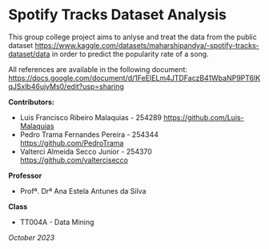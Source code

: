 # **Spotify Tracks Dataset Analysis**
This group college project aims to anlyse and treat the data from the public dataset https://www.kaggle.com/datasets/maharshipandya/-spotify-tracks-dataset/data in order to predict the popularity rate of a song.

All references are available in the following document: https://docs.google.com/document/d/1FeEIELm4JTDFaczB41WbaNP9PT6lKqJSxlb46ujyMs0/edit?usp=sharing

**Contributors:**
* Luis Francisco Ribeiro Malaquias - 254289 https://github.com/Luis-Malaquias
* Pedro Trama Fernandes Pereira - 254344 https://github.com/PedroTrama
* Valterci Almeida Secco Junior - 254370 https://github.com/valtercisecco

**Professor**
* Profª. Drª Ana Estela Antunes da Silva

**Class**
* TT004A - Data Mining

*October 2023*

